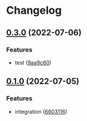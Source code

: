 # Changelog

## [0.3.0](https://github.com/mbreithecker/test-protocol-workflow/compare/v0.2.6...v0.3.0) (2022-07-06)


### Features

* test ([9aa9c60](https://github.com/mbreithecker/test-protocol-workflow/commit/9aa9c6013f3333c45774112cd16815e5cf286fc6))

## [0.1.0](https://github.com/mbreithecker/test-protocol-workflow/compare/v0.0.10...v0.1.0) (2022-07-05)


### Features

* integration ([6603116](https://github.com/mbreithecker/test-protocol-workflow/commit/66031162035b41cfe68cc7d75d86ea02fa587a05))
